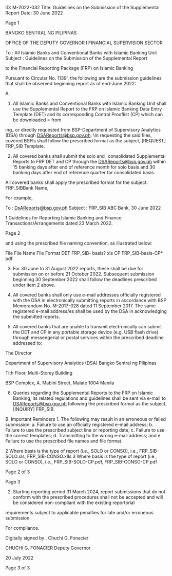ID: M-2022-032
Title: Guidelines on the Submission of the Supplemental Report
Date: 30 June 2022

Page 1

BANGKO SENTRAL NG PILIPINAS

OFFICE OF THE DEPUTY GOVERNOR I FINANCIAL SUPERVISION SECTOR

To : All Islamic Banks and Conventional Banks with Islamic Banking Unit Subject : Guidelines on the Submission of the Supplemental Report

to the Financial Reporting Package (FRP) on Islamic Banking

Pursuant to Circular No. 1139', the following are the submission guidelines that shall be observed beginning report as of end-June 2022:

A.

1. All Islamic Banks and Conventional Banks with Islamic Banking Unit shall use the Supplemental Report to the FRP on Islamic Banking Data Entry Template (DET) and its corresponding Control Prooflist (CP) which can be downloaded = from

ing_ or directly requested from BSP-Department of Supervisory Analytics (DSA) through DSAReports@bsp.gov.ph. \In requesting the said files, covered BSFls shall follow the prescribed format as the subject, [REQUEST] FRP_SIB Template.

2. All covered banks shall submit the solo and_ consolidated Supplemental Reports to FRP DET and CP through the DSAReports@bsp.gov.ph within 15 banking days after end of reference month for solo basis and 30 banking days after end of reference quarter for consolidated basis.

All covered banks shall apply the prescribed format for the subject: FRP_SIB<space>Bank Name,<space><Reference period>

For example,

To : DsAReports@bsp.gov.ph Subject : FRP_SIB ABC Bank, 30 June 2022

1 Guidelines for Reporting Islamic Banking and Finance Transactions/Arrangements dated 23 March 2022.

Page 2

and using the prescribed file naming convention, as illustrated below:

File File Name File Format DET FRP_SIB- basis? xls CP FRP_SIB-basis-CP* pdf

3. For 30 June to 31 August 2022 reports, these shall be due for submission on or before 21 October 2022. Subsequent submission beginning 30 September 2022 shall follow the deadlines prescribed under item 2 above.

4. All covered banks shall only use e-mail addresses officially registered with the DSA in electronically submitting reports in accordance with BSP Memorandum No. M-2017-028 dated 11 September 2017. The same registered e-mail address/es shall be used by the DSA in acknowledging the submitted reports.

5. All covered banks that are unable to transmit electronically can submit the DET and CP in any portable storage device (e.g. USB flash drive) through messengerial or postal services within the prescribed deadline addressed to:

The Director

Department of Supervisory Analytics (DSA) Bangko Sentral ng Pilipinas

Tith Floor, Multi-Storey Building

BSP Complex, A. Mabini Street, Malate 1004 Manila

6. Queries regarding the Supplemental Reports to the FRP on Islamic Banking, its related regulations and guidelines shall be sent via e-mail to DSAReports@bsp.gov.ph following the prescribed format as the subject, [INQUIRY] FRP_SIB.

B. Important Reminders 1. The following may result in an erroneous or failed submission: a. Failure to use an officially registered e-mail address; b. Failure to use the prescribed subject line or reporting date; c. Failure to use the correct templates; d. Transmitting to the wrong e-mail address; and e. Failure to use the prescribed file names and file format.

2 Where basis is the type of report (i.e., SOLO or CONSO), i.e., FRP_SIB-SOLO.xls, FRP_SIB-CONSO.xIIs 3 Where basis is the type of report (i.e., SOLO or CONSO), i.e., FRP_SIB-SOLO-CP.pdf, FRP_SIB-CONSO-CP.pdf

Page 2 of 3

Page 3

2. Starting reporting period 31 March 2024, report submissions that do not conform with the prescribed procedures shall not be accepted and will be considered non-compliant with the existing reportorial

requirements subject to applicable penalties for late and/or erroneous submission.

For compliance.

Digitally signed by . Chuchi G. Fonacier

CHUCHI G. FONACIER Deputy Governor

20 July 2022

Page 3 of 3